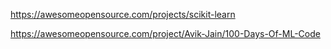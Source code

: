 https://awesomeopensource.com/projects/scikit-learn

https://awesomeopensource.com/project/Avik-Jain/100-Days-Of-ML-Code